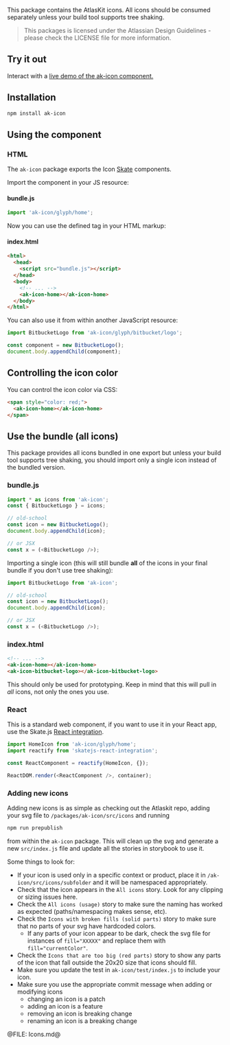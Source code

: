 This package contains the AtlasKit icons. All icons should be consumed separately unless your build tool supports tree shaking.

> This packages is licensed under the Atlassian Design Guidelines - please check the LICENSE file for more information.

## Try it out

Interact with a [live demo of the ak-icon component.](https://aui-cdn.atlassian.com/atlaskit/stories/ak-icon/@VERSION@/)

## Installation

```sh
npm install ak-icon
```

## Using the component

### HTML

The `ak-icon` package exports the Icon [Skate](https://github.com/skatejs/skatejs) components.

Import the component in your JS resource:

#### bundle.js

```js
import 'ak-icon/glyph/home';
```

Now you can use the defined tag in your HTML markup:

#### index.html

```html
<html>
  <head>
    <script src="bundle.js"></script>
  </head>
  <body>
    <!-- ... -->
    <ak-icon-home></ak-icon-home>
  </body>
</html>
```

You can also use it from within another JavaScript resource:

```js
import BitbucketLogo from 'ak-icon/glyph/bitbucket/logo';

const component = new BitbucketLogo();
document.body.appendChild(component);
```

## Controlling the icon color

You can control the icon color via CSS:

```html
<span style="color: red;">
  <ak-icon-home></ak-icon-home>
</span>
```

## Use the bundle (all icons)

This package provides all icons bundled in one export but unless your build tool supports tree shaking, you should import only a single icon instead of the bundled version.

### bundle.js

```js
import * as icons from 'ak-icon';
const { BitbucketLogo } = icons;

// old-school
const icon = new BitbucketLogo();
document.body.appendChild(icon);

// or JSX
const x = (<BitbucketLogo />);
```

Importing a single icon (this will still bundle **all** of the icons in your final bundle if you don't use tree shaking):

```js
import BitbucketLogo from 'ak-icon';

// old-school
const icon = new BitbucketLogo();
document.body.appendChild(icon);

// or JSX
const x = (<BitbucketLogo />);
```

### index.html

```html
<!-- ... -->
<ak-icon-home></ak-icon-home>
<ak-icon-bitbucket-logo></ak-icon-bitbucket-logo>
```
This should only be used for prototyping. Keep in mind that this will pull in *all* icons, not only the ones you use.

### React

This is a standard web component, if you want to use it in your React app, use the Skate.js [React integration](https://github.com/webcomponents/react-integration).

```js
import HomeIcon from 'ak-icon/glyph/home';
import reactify from 'skatejs-react-integration';

const ReactComponent = reactify(HomeIcon, {});

ReactDOM.render(<ReactComponent />, container);
```

### Adding new icons
Adding new icons is as simple as checking out the Atlaskit repo, adding your svg file to `/packages/ak-icon/src/icons` and running

```sh
npm run prepublish
```

from within the `ak-icon` package. This will clean up the svg and generate a new `src/index.js` file and update all the stories in storybook to use it.

Some things to look for:
* If your icon is used only in a specific context or product, place it in `/ak-icon/src/icons/subfolder` and it will be namespaced appropriately.
* Check that the icon appears in the `All icons` story. Look for any clipping or sizing issues here.
* Check the `All icons (usage)` story to make sure the naming has worked as expected (paths/namespacing makes sense, etc).
* Check the `Icons with broken fills (solid parts)` story to make sure that no parts of your svg have hardcoded colors.
  * If any parts of your icon appear to be dark, check the svg file for instances of `fill="XXXXX"` and replace them with `fill="currentColor"`.
* Check the `Icons that are too big (red parts)` story to show any parts of the icon that fall outside the 20x20 size that icons should fill.
* Make sure you update the test in `ak-icon/test/index.js` to include your icon.
* Make sure you use the appropriate commit message when adding or modifying icons
  * changing an icon is a patch
  * adding an icon is a feature
  * removing an icon is breaking change
  * renaming an icon is a breaking change

@FILE: Icons.md@